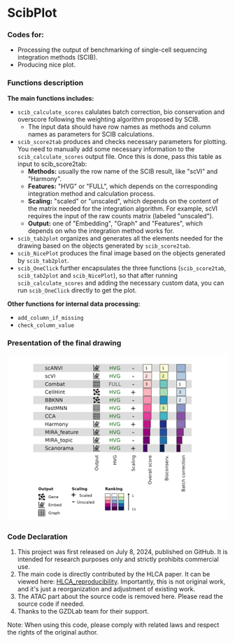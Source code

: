 # ScibPlot
### Codes for:
- Processing the output of benchmarking of single-cell sequencing integration methods (SCIB).
- Producing nice plot.

### Functions description
**The main functions includes:**
- `scib_calculate_scores` calulates batch correction, bio conservation and overscore following the weighting algorithm proposed by SCIB.
  - The input data should have row names as methods and column names as parameters for SCIB calculations.
- `scib_score2tab` produces and checks necessary parameters for plotting. 
  You need to manually add some necessary information to the `scib_calculate_scores` output file. Once this is done, pass this table as input to scib_score2tab: 
  - **Methods:** usually the row name of the SCIB result, like "scVI" and "Harmony".
  - **Features:** "HVG" or "FULL", which depends on the corresponding integration method and calculation process.
  - **Scaling:** "scaled" or "unscaled", which depends on the content of the matrix needed for the integration algorithm. For example, scVI requires the input of the raw counts matrix (labeled "unscaled").
  - **Output:** one of "Embedding", "Graph" and "Features", which depends on who the integration method works for.
- `scib_tab2plot` organizes and generates all the elements needed for the drawing based on the objects generated by `scib_score2tab`.
- `scib_NicePlot` produces the final image based on the objects generated by `scib_tab2plot`.
- `scib_OneClick` further encapsulates the three functions (`scib_score2tab`, `scib_tab2plot` and `scib_NicePlot`), so that after running `scib_calculate_scores` and adding the necessary custom data, you can run `scib_OneClick` directly to get the plot.

**Other functions for internal data processing:**
- `add_column_if_missing`
- `check_column_value`

### Presentation of the final drawing
![scib_plot](https://github.com/Doctorluka/ScibPlot/blob/main/images/scib_nice_plot.png)

### Code Declaration
1. This project was first released on July 8, 2024, published on GitHub. It is intended for research purposes only and strictly prohibits commercial use.
2. The main code is directly contributed by the HLCA paper. It can be viewed here: [HLCA_reproducibility](https://github.com/LungCellAtlas/HLCA_reproducibility). Importantly, this is not original work, and it's just a reorganization and adjustment of existing work.
3. The ATAC part about the source code is removed here. Please read the source code if needed.
4. Thanks to the GZDLab team for their support.

Note: When using this code, please comply with related laws and respect the rights of the original author.


